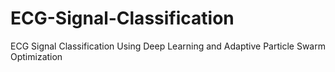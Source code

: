 # ECG-Signal-Classification
ECG Signal Classification Using Deep Learning and Adaptive Particle Swarm Optimization

